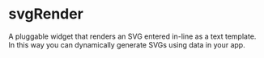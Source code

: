 # svgRender
 A pluggable widget that renders an SVG entered in-line as a text template. In this way you can dynamically generate SVGs using data in your app.
